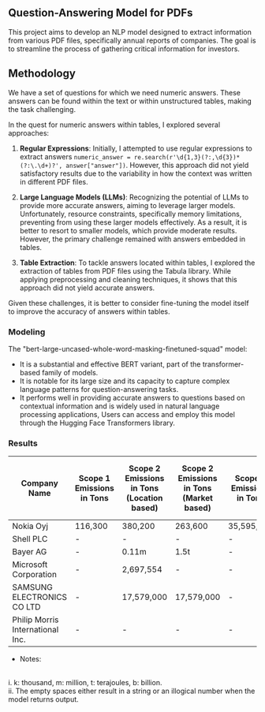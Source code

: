 ## Question-Answering Model for PDFs

This project aims to develop an NLP model designed to extract information from various PDF files, specifically annual reports of companies. The goal is to streamline the process of gathering critical information for investors.


## Methodology

We have a set of questions for which we need numeric answers. These answers can be found within the text or within unstructured tables, making the task challenging. 

In the quest for numeric answers within tables, I explored several approaches:

1. **Regular Expressions**: Initially, I attempted to use regular expressions to extract answers ```numeric_answer = re.search(r'\d{1,3}(?:,\d{3})*(?:\.\d+)?', answer["answer"])```. However, this approach did not yield satisfactory results due to the variability in how the context was written in different PDF files.

2. **Large Language Models (LLMs)**: Recognizing the potential of LLMs to provide more accurate answers, aiming to leverage larger models. Unfortunately, resource constraints, specifically memory limitations, preventing from using these larger models effectively. As a result, it is better to resort to smaller models, which provide moderate results. However, the primary challenge remained with answers embedded in tables.

3. **Table Extraction**: To tackle answers located within tables, I explored the extraction of tables from PDF files using the Tabula library. While applying preprocessing and cleaning techniques, it shows that this approach did not yield accurate answers.

Given these challenges, it is better to consider fine-tuning the model itself to improve the accuracy of answers within tables.


### Modeling
The "bert-large-uncased-whole-word-masking-finetuned-squad" model:
* It is a substantial and effective BERT variant, part of the transformer-based family of models. 
* It is notable for its large size and its capacity to capture complex language patterns for question-answering tasks. 
* It performs well in providing accurate answers to questions based on contextual information and is widely used in natural language processing applications, Users can access and employ this model through the Hugging Face Transformers library.


### Results

| Company Name                        | Scope 1 Emissions in Tons | Scope 2 Emissions in Tons (Location based) | Scope 2 Emissions in Tons (Market based) | Scope 3 Emissions in Tons | Total amount of Waste Produced in Tons | Total amount of hazardous waste produced in Tons | Total water usage in Cubic Meter | Total number of Employees |
|------------------------------------|----------------------------|-------------------------------------------|---------------------------------------|---------------------------|-----------------------------------|--------------------------------------------------|--------------------------------|--------------------------|
| Nokia Oyj                          | 116,300                    | 380,200                                   | 263,600                               | 35,595,100                | 7,900                             | 700                                              | 1,299,000                      | 89,078                   |
| Shell PLC                          | -                          | -                                   | -                               | -                     | 2,020k                                 | 2,020K                                           | 171m                           | 554,500                  |
| Bayer AG                           | -                          | 0.11m                                    | 1.5t                                 | -                         |  -                            | 1,000                                            | 1,000                              | -                        |
| Microsoft Corporation               | -                          | 2,697,554                                 | -                                      | -                       | 60k                               | 11b                                             | 200m                              | -                        |
| SAMSUNG ELECTRONICS CO LTD         | -                          | 17,579,000                               | 17,579,000                             | -                         | -                         | 33,093k                                               | -                              | -                        |
| Philip Morris International Inc.    | -                          | -                                         | -                                      | -                         | 143,596                                | 1,423                                               | -                              | 55,393                       |


- Notes:
<br>
i. k: thousand, m: million, t: terajoules, b: billion.
<br>
ii. The empty spaces either result in a string or an illogical number when the model returns output.

